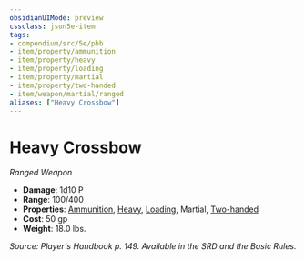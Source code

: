 ```yaml
---
obsidianUIMode: preview
cssclass: json5e-item
tags:
- compendium/src/5e/phb
- item/property/ammunition
- item/property/heavy
- item/property/loading
- item/property/martial
- item/property/two-handed
- item/weapon/martial/ranged
aliases: ["Heavy Crossbow"]
---
```

# Heavy Crossbow
*Ranged Weapon*  

- **Damage**: 1d10 P
- **Range**: 100/400
- **Properties**: [Ammunition](/compendium/rules/item-properties.md#Ammunition), [Heavy](/compendium/rules/item-properties.md#Heavy), [Loading](/compendium/rules/item-properties.md#Loading), Martial, [Two-handed](/compendium/rules/item-properties.md#Two-handed)
- **Cost**: 50 gp
- **Weight**: 18.0 lbs.

*Source: Player's Handbook p. 149. Available in the SRD and the Basic Rules.*